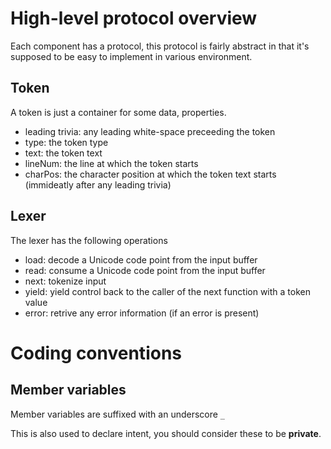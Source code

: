 
# High-level protocol overview

Each component has a protocol, this protocol is fairly abstract in that it's supposed to be easy to implement in various environment.

## Token

A token is just a container for some data, properties.

  - leading trivia: any leading white-space preceeding the token
  - type: the token type
  - text: the token text
  - lineNum: the line at which the token starts
  - charPos: the character position at which the token text starts (immideatly after any leading trivia)

## Lexer

The lexer has the following operations

  - load: decode a Unicode code point from the input buffer
  - read: consume a Unicode code point from the input buffer
  - next: tokenize input
  - yield: yield control back to the caller of the next function with a token value
  - error: retrive any error information (if an error is present)

# Coding conventions

## Member variables

Member variables are suffixed with an underscore `_` 

This is also used to declare intent, you should consider these to be **private**.

